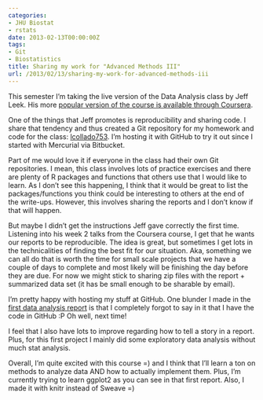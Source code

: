 ```yaml
---
categories:
- JHU Biostat
- rstats
date: 2013-02-13T00:00:00Z
tags:
- Git
- Biostatistics
title: Sharing my work for "Advanced Methods III"
url: /2013/02/13/sharing-my-work-for-advanced-methods-iii
---
```


<p>This semester I&#8217;m taking the live version of the Data Analysis class by Jeff Leek. His more <a href="https://class.coursera.org/dataanalysis-001/class/index">popular version of the course is available through Coursera</a>. </p>
<p>One of the things that Jeff promotes is reproducibility and sharing code. I share that tendency and thus created a Git repository for my homework and code for the class: <a href="http://bit.ly/12vSk7d">lcollado753</a>. I&#8217;m hosting it with GitHub to try it out since I started with Mercurial via Bitbucket. </p>
<p>Part of me would love it if everyone in the class had their own Git repositories. I mean, this class involves lots of practice exercises and there are plenty of R packages and functions that others use that I would like to learn. As I don&#8217;t see this happening, I think that it would be great to list the packages/functions you think could be interesting to others at the end of the write-ups. However, this involves sharing the reports and I don&#8217;t know if that will happen.</p>
<p>But maybe I didn&#8217;t get the instructions Jeff gave correctly the first time. Listening into his week 2 talks from the Coursera course, I get that he wants our reports to be reproducible. The idea is great, but sometimes I get lots in the technicalities of finding the best fit for our situation. Aka, something we can all do that is worth the time for small scale projects that we have a couple of days to complete and most likely will be finishing the day before they are due. For now we might stick to sharing zip files with the report + summarized data set (it has be small enough to be sharable by email).</p>
<p>I&#8217;m pretty happy with hosting my stuff at GitHub. One blunder I made in the<a href="https://github.com/lcolladotor/lcollado753/blob/master/hw/data-analysis-01/report/data01_lcollado.pdf"> first data analysis report</a> is that I completely forgot to say in it that I have the code in GitHub :P Oh well, next time!</p>
<p>I feel that I also have lots to improve regarding how to tell a story in a report. Plus, for this first project I mainly did some exploratory data analysis without much stat analysis.</p>
<p>Overall, I&#8217;m quite excited with this course =) and I think that I&#8217;ll learn a ton on methods to analyze data AND how to actually implement them. Plus, I&#8217;m currently trying to learn ggplot2 as you can see in that first report. Also, I made it with knitr instead of Sweave =)</p>

<p></p>
